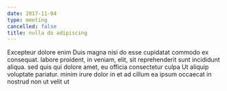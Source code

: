 ```yaml
---
date: 2017-11-04
type: meeting
cancelled: false
title: nulla do adipiscing
---
```

Excepteur dolore enim Duis magna nisi do esse cupidatat commodo ex consequat. labore proident, in veniam, elit, sit reprehenderit sunt incididunt aliqua. sed quis qui dolore amet, eu officia consectetur culpa Ut aliquip voluptate pariatur. minim irure dolor in et ad cillum ea ipsum occaecat in nostrud non ut velit ut